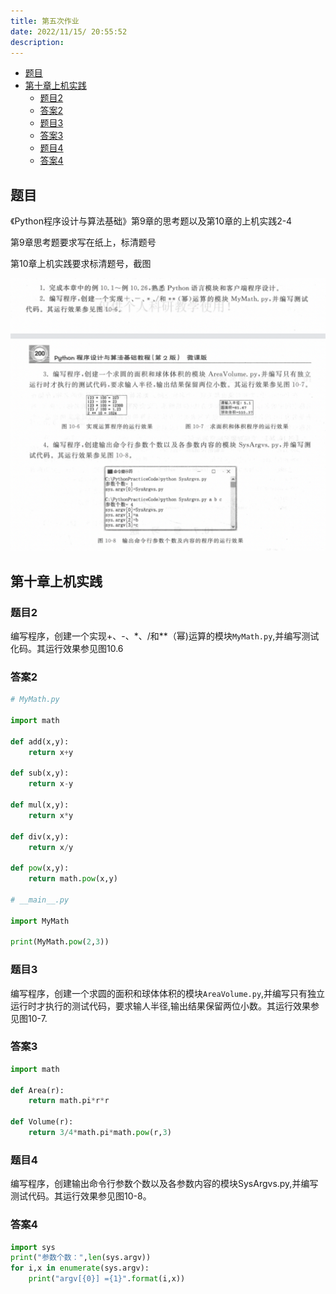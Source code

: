 ```yaml
---
title: 第五次作业
date: 2022/11/15/ 20:55:52
description: 
---
```


- [题目](#题目)
- [第十章上机实践](#第十章上机实践)
  - [题目2](#题目2)
  - [答案2](#答案2)
  - [题目3](#题目3)
  - [答案3](#答案3)
  - [题目4](#题目4)
  - [答案4](#答案4)

## 题目

《Python程序设计与算法基础》第9章的思考题以及第10章的上机实践2-4

第9章思考题要求写在纸上，标清题号

第10章上机实践要求标清题号，截图

![images](./images/截屏2022-11-15%2021.14.39.png)

## 第十章上机实践

### 题目2

编写程序，创建一个实现+、-、\*、/和\*\*（幂)运算的模块`MyMath.py`,并编写测试化码。其运行效果参见图10.6

### 答案2

```py
# MyMath.py

import math

def add(x,y):
    return x+y

def sub(x,y):
    return x-y

def mul(x,y):
    return x*y

def div(x,y):
    return x/y

def pow(x,y):
    return math.pow(x,y)

# __main__.py

import MyMath

print(MyMath.pow(2,3))

```

### 题目3

编写程序，创建一个求圆的面积和球体体积的模块`AreaVolume.py`,并编写只有独立运行时才执行的测试代码，要求输人半径,输出结果保留两位小数。其运行效果参见图10-7.

### 答案3

```py
import math

def Area(r):
    return math.pi*r*r

def Volume(r):
    return 3/4*math.pi*math.pow(r,3)
```

### 题目4

编写程序，创建输出命令行参数个数以及各参数内容的模块SysArgvs.py,并编写测试代码。其运行效果参见图10-8。

### 答案4

```py
import sys
print("参数个数：",len(sys.argv))
for i,x in enumerate(sys.argv):
    print("argv[{0}] ={1}".format(i,x))
```
